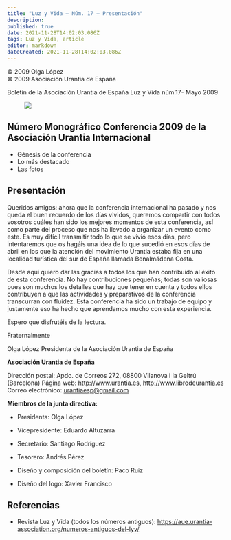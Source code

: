 ```yaml
---
title: "Luz y Vida — Núm. 17 — Presentación"
description: 
published: true
date: 2021-11-28T14:02:03.086Z
tags: Luz y Vida, article
editor: markdown
dateCreated: 2021-11-28T14:02:03.086Z
---
```


<p class="v-card v-sheet theme--light grey lighten-3 px-2">© 2009 Olga López<br>© 2009 Asociación Urantia de España</p>

Boletín de la Asociación Urantia de España
Luz y Vida núm.17- Mayo 2009

<figure id="Figure_1" class="image urantiapedia">
<img src="/image/article/Luz_y_Vida/LyV1/01.jpg">
</figure>

## Número Monográfico Conferencia 2009 de la Asociación Urantia Internacional

- Génesis de la conferencia
- Lo más destacado
- Las fotos

## Presentación

Queridos amigos: ahora que la conferencia internacional ha pasado y nos queda el buen recuerdo de los días vividos, queremos compartir con todos vosotros cuáles han sido los mejores momentos de esta conferencia, así como parte del proceso que nos ha llevado a organizar un evento como este. Es muy difícil transmitir todo lo que se vivió esos días, pero intentaremos que os hagáis una idea de lo que sucedió en esos días de abril en los que la atención del movimiento Urantia estaba fija en una localidad turística del sur de España llamada Benalmádena Costa.

Desde aquí quiero dar las gracias a todos los que han contribuido al éxito de esta conferencia. No hay contribuciones pequeñas; todas son valiosas pues son muchos los detalles que hay que tener en cuenta y todos ellos contribuyen a que las actividades y preparativos de la conferencia transcurran con fluidez. Esta conferencia ha sido un trabajo de equipo y justamente eso ha hecho que aprendamos mucho con esta experiencia.

Espero que disfrutéis de la lectura.

Fraternalmente

Olga López
Presidenta de la Asociación Urantia de España

**Asociación Urantia de España**

Dirección postal: Apdo. de Correos 272, 08800 Vilanova i la Geltrú (Barcelona)
Página web: http://www.urantia.es, http://www.librodeurantia.es
Correo electrónico: urantiaesp@gmail.com

**Miembros de la junta directiva:**

- Presidenta: Olga López
- Vicepresidente: Eduardo Altuzarra
- Secretario: Santiago Rodríguez
- Tesorero: Andrés Pérez

- Diseño y composición del boletín: Paco Ruiz
- Diseño del logo: Xavier Francisco

## Referencias

- Revista Luz y Vida (todos los números antiguos): https://aue.urantia-association.org/numeros-antiguos-del-lyv/